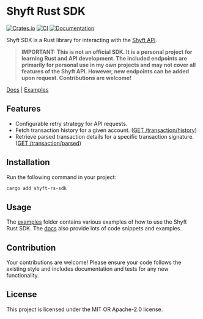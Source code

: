 # Shyft Rust SDK

[![Crates.io](https://img.shields.io/crates/v/shyft-rs-sdk.svg)](https://crates.io/crates/shyft-rs-sdk)
[![CI](https://github.com/thelezend/shyft-rs-sdk/actions/workflows/ci.yml/badge.svg)](https://github.com/thelezend/shyft-rs-sdk/actions/workflows/ci.yml)
[![Documentation](https://docs.rs/shyft-rs-sdk/badge.svg)](https://docs.rs/shyft-rs-sdk/)

Shyft SDK is a Rust library for interacting with the [Shyft API](https://docs.shyft.to/).

> **IMPORTANT: This is not an official SDK. It is a personal project for learning Rust and API development. The included endpoints are primarily for personal use in my own projects and may not cover all features of the Shyft API. However, new endpoints can be added upon request. Contributions are welcome!**

[Docs](https://docs.rs/shyft-rs-sdk/) | [Examples](https://github.com/thelezend/shyft-rs-sdk/tree/main/examples)

## Features

- Configurable retry strategy for API requests.
- Fetch transaction history for a given account. ([GET /transaction/history](https://docs.shyft.to/solana-apis/transactions/transaction-apis#get-transaction-history))
- Retrieve parsed transaction details for a specific transaction signature. ([GET /transaction/parsed](https://docs.shyft.to/solana-apis/transactions/transaction-apis#parsed-transaction))

## Installation

Run the following command in your project:

```sh
cargo add shyft-rs-sdk
```

## Usage

The [examples](https://github.com/thelezend/shyft-rs-sdk/tree/main/examples) folder contains various examples of how to use the Shyft Rust SDK. The [docs](https://docs.rs/shyft-rs-sdk) also provide lots of code snippets and examples.

## Contribution

Your contributions are welcome! Please ensure your code follows the existing style and includes documentation and tests for any new functionality.

## License

This project is licensed under the MIT OR Apache-2.0 license.
